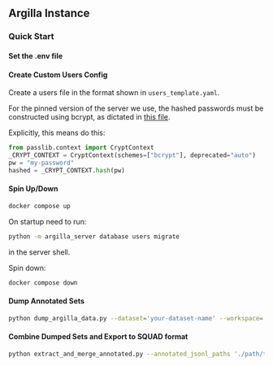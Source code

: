 ## Argilla Instance


### Quick Start


#### Set the .env file


#### Create Custom Users Config

Create a users file in the format shown in `users_template.yaml`.

For the pinned version of the server we use, the hashed passwords must be constructed using bcrypt,
as dictated in [this file](https://github.com/argilla-io/argilla-server/blob/6130c634506bc649a64d8461992946537ae287e1/src/argilla_server/contexts/accounts.py#L202).

Explicitly, this means do this:

```python
from passlib.context import CryptContext
_CRYPT_CONTEXT = CryptContext(schemes=["bcrypt"], deprecated="auto")
pw = "my-password"
hashed = _CRYPT_CONTEXT.hash(pw)
```



#### Spin Up/Down

```zsh
docker compose up
```

On startup need to run:

```zsh
python -m argilla_server database users migrate
```

in the server shell.

Spin down:

```zsh
docker compose down
```


#### Dump Annotated Sets


```zsh
python dump_argilla_data.py --dataset='your-dataset-name' --workspace='your-workspace-name' --outpath='./path/to/your/desired/outfile.json'
```


#### Combine Dumped Sets and Export to SQUAD format


```zsh
python extract_and_merge_annotated.py --annotated_jsonl_paths './path/to/your/first/argilla/dump.jsonl' './path/to/your/second/argilla/dump.jsonl' --outpath './path/to/your/desired/outfile.json'
```


<!-- TODO: Re-define dataset (with existing annotations), by splitting "Physician1 :", "Physician2" subsets from CA DMHC data.


TODO: Add question for physician users:

What is the correct outcome, assuming the facts presented in the background are accurate?
Uphold, Overturn, Too little info.
 -->

